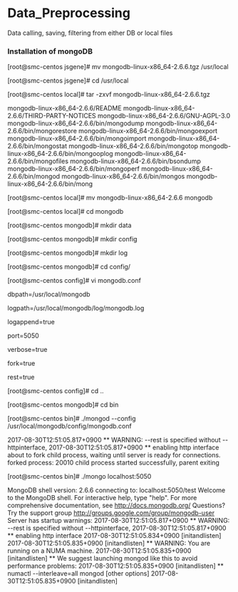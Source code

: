 # Data_Preprocessing
Data calling, saving, filtering from either DB or local files

### Installation of mongoDB
[root@smc-centos jsgene]# mv mongodb-linux-x86_64-2.6.6.tgz /usr/local

[root@smc-centos jsgene]# cd /usr/local

[root@smc-centos local]# tar -zxvf mongodb-linux-x86_64-2.6.6.tgz  

mongodb-linux-x86_64-2.6.6/README
mongodb-linux-x86_64-2.6.6/THIRD-PARTY-NOTICES
mongodb-linux-x86_64-2.6.6/GNU-AGPL-3.0
mongodb-linux-x86_64-2.6.6/bin/mongodump
mongodb-linux-x86_64-2.6.6/bin/mongorestore
mongodb-linux-x86_64-2.6.6/bin/mongoexport
mongodb-linux-x86_64-2.6.6/bin/mongoimport
mongodb-linux-x86_64-2.6.6/bin/mongostat
mongodb-linux-x86_64-2.6.6/bin/mongotop
mongodb-linux-x86_64-2.6.6/bin/mongooplog
mongodb-linux-x86_64-2.6.6/bin/mongofiles
mongodb-linux-x86_64-2.6.6/bin/bsondump
mongodb-linux-x86_64-2.6.6/bin/mongoperf
mongodb-linux-x86_64-2.6.6/bin/mongod
mongodb-linux-x86_64-2.6.6/bin/mongos
mongodb-linux-x86_64-2.6.6/bin/mong

[root@smc-centos local]# mv mongodb-linux-x86_64-2.6.6 mongodb

[root@smc-centos local]# cd mongodb


[root@smc-centos mongodb]# mkdir data

[root@smc-centos mongodb]# mkdir config

[root@smc-centos mongodb]# mkdir log

[root@smc-centos mongodb]# cd config/


[root@smc-centos config]# vi mongodb.conf

dbpath=/usr/local/mongodb

logpath=/usr/local/mongodb/log/mongodb.log

logappend=true

port=5050

verbose=true

fork=true

rest=true


[root@smc-centos config]# cd ..

[root@smc-centos mongodb]# cd bin

[root@smc-centos bin]# ./mongod --config /usr/local/mongodb/config/mongodb.conf 


2017-08-30T12:51:05.817+0900 ** WARNING: --rest is specified without --httpinterface,
2017-08-30T12:51:05.817+0900 **          enabling http interface
about to fork child process, waiting until server is ready for connections.
forked process: 20010
child process started successfully, parent exiting
 
 
[root@smc-centos bin]# ./mongo localhost:5050

MongoDB shell version: 2.6.6
connecting to: localhost:5050/test
Welcome to the MongoDB shell.
For interactive help, type "help".
For more comprehensive documentation, see
        http://docs.mongodb.org/
Questions? Try the support group
        http://groups.google.com/group/mongodb-user
Server has startup warnings: 
2017-08-30T12:51:05.817+0900 ** WARNING: --rest is specified without --httpinterface,
2017-08-30T12:51:05.817+0900 **          enabling http interface
2017-08-30T12:51:05.834+0900 [initandlisten] 
2017-08-30T12:51:05.835+0900 [initandlisten] ** WARNING: You are running on a NUMA machine.
2017-08-30T12:51:05.835+0900 [initandlisten] **          We suggest launching mongod like this to avoid performance problems:
2017-08-30T12:51:05.835+0900 [initandlisten] **              numactl --interleave=all mongod [other options]
2017-08-30T12:51:05.835+0900 [initandlisten] 
> 
